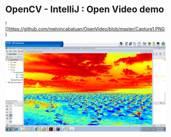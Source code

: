 # OpenCV - IntelliJ : Open Video demo

![]https://github.com/melvincabatuan/OpenVideo/blob/master/Capture1.PNG)

![](https://github.com/melvincabatuan/OpenVideo/blob/master/Capture2.PNG)
